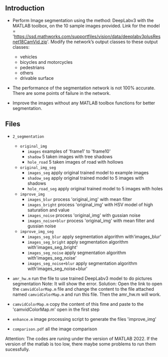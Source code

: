 ## Introduction
* Perform Image segmentation using the method: DeepLabv3 with the MATLAB toolbox, on the 10 sample images provided.
Link for the model = 'https://ssd.mathworks.com/supportfiles/vision/data/deeplabv3plusResnet18CamVid.zip'.
Modify the network’s output classes to these output classes:
	* vehicles
	* bicycles and motorcycles
	* pedestrians
	* others
	* drivable surface

* The performance of the segmentation network is not 100% accurate. There are some points of failure in the network.

* Improve the images without any MATLAB toolbox functions for better segmentation.

## Files
* `2_segmentation`
	* `original_img`
		* `images` examples of 'frame1' to 'frame10'
		* `shadow` 5 taken images with tree shadows
		* `hole_road` 5 taken images of road with hollows		   
	* `original_img_seg`	
		* `images_seg` apply original trained model to example images
		* `shadow_seg` apply original trained model to 5 images with shadows
		* `hole_road_seg` apply original trained model to 5 images with holes
	* `improve_img` 
		* `images_blur` process 'original_img' with mean filter
		* `images_bright` process 'original_img' with HSV model of high saturation and value
		* `images_noise` process 'original_img' with gussian noise
		* `images_noise+blur` process 'original_img' with mean filter and gussian noise
	* `improve_img_seg` 
		* `images_seg_blur` apply segmentation algorithm with'images_blur'
		* `images_seg_bright` apply segmentation algorithm with'images_seg_bright'
		* `images_seg_noise` apply segmentation algorithm with'images_seg_noise'
		* `images_seg_noise+blur` apply segmentation algorithm with'images_seg_noise+blur'

* `amr_hw.m` run the file to use trained DeepLabv3 model to do pictures segmentation
Note: It will show the error.
Solution: Open the link to open the `camvidColorMap.m` file and change the content to the file attached named `camvidColorMap.m` and run this file. Then the amr_hw.m will work. 

* `camvidColorMap.m` copy the content of this fime and paste to the  'camvidColorMap.m' open in the first step

* `enhance.m` image processing script to generate the files 'improve_img'

* `comparison.pdf` all the image comparison

Attention: The codes are runing under the version of MATLAB 2022. If the version of the matlab is too low, there maybe some problems to run them sucessfully.
